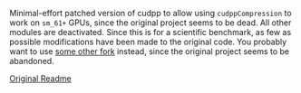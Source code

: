 Minimal-effort patched version of cudpp to allow using `cudppCompression` to work on `sm_61+` GPUs, since the original project seems to be dead. All other modules are deactivated. Since this is for a scientific benchmark, as few as possible modifications have been made to the original code. You probably want to use [some other fork](https://github.com/cudpp/cudpp/network) instead, since the original project seems to be abandoned.

[Original Readme](README.CUDPP.md)

